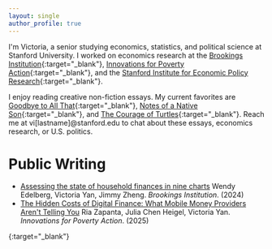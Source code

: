 ```yaml
---
layout: single
author_profile: true
---
```

I'm Victoria, a senior studying economics, statistics, and political science at Stanford University. I worked on economics research at the [Brookings Institution](https://www.brookings.edu/projects/the-hamilton-project/){:target="_blank"}, [Innovations for Poverty Action](https://poverty-action.org/financial-inclusion){:target="_blank"}, and the [Stanford Institute for Economic Policy Research](https://siepr.stanford.edu/california-policy-research-initiative-capri){:target="_blank"}.<br>

I enjoy reading creative non-fiction essays. My current favorites are [Goodbye to All That](https://d242fdlp0qlcia.cloudfront.net/uploads/2015/09/22211308/joan-didion-goodbye-to-all-that-1.pdf){:target="_blank"}, [Notes of a Native Son](https://www2.csudh.edu/ccauthen/570f15/baldwin.pdf){:target="_blank"}, and [The Courage of Turtles](https://dayonecomptwo.wordpress.com/wp-content/uploads/2011/02/hoagland-the-courage-of-turtles.pdf){:target="_blank"}. Reach me at vi[lastname]@stanford.edu to chat about these essays, economics research, or U.S. politics.

# Public Writing
- [Assessing the state of household finances in nine charts](https://www.brookings.edu/articles/assessing-the-state-of-household-finances-in-nine-charts/) Wendy Edelberg, Victoria Yan, Jimmy Zheng. _Brookings Institution_. (2024)
- [The Hidden Costs of Digital Finance: What Mobile Money Providers Aren't Telling You](https://poverty-action.org/hidden-costs-digital-finance-what-mobile-money-providers-arent-telling-you) Ria Zapanta, Julia Chen Heigel, Victoria Yan. _Innovations for Poverty Action_. (2025)

{:target="_blank"}

